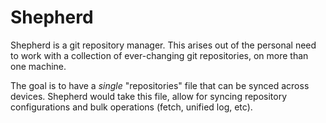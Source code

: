 # Shepherd

Shepherd is a git repository manager. This arises out of the personal need to
work with a collection of ever-changing git repositories, on more than one
machine.

The goal is to have a _single_ "repositories" file that can be synced
across devices. Shepherd would take this file, allow for syncing repository
configurations and bulk operations (fetch, unified log, etc).
